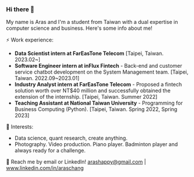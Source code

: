 ### Hi there 👋

My name is Aras and I'm a student from Taiwan with a dual expertise in computer science and business. Here's some info about me!

⚡ Work experience:

* **Data Scientist intern at FarEasTone Telecom** [Taipei, Taiwan. 2023.02~]<br>
* **Software Engineer intern at inFlux Fintech** - Back-end and customer service chatbot development on the System Management team. [Taipei, Taiwan. 2022.09~2023.01]<br>
* **Industry Analyst intern at FarEasTone Telecom** - Proposed a fintech solution worth over NT$40 million and successfully obtained the extension of the internship. [Taipei, Taiwan. Summer 2022]<br>
* **Teaching Assistant at National Taiwan University** - Programming for Business Computing (Python). [Taipei, Taiwan. Spring 2022, Spring 2023]


🌱 Interests:

* Data science, quant research, create anything.<br>
* Photography. Video production. Piano player. Badminton player and always ready for a challenge.

💬 Reach me by email or LinkedIn! arashappy@gmail.com | www.linkedin.com/in/araschang
